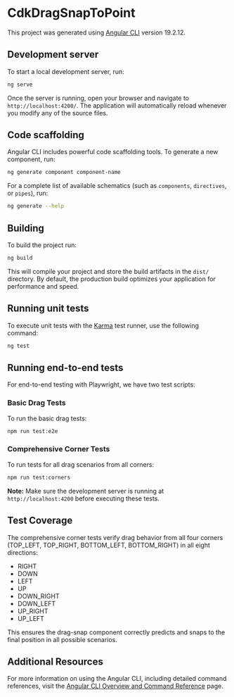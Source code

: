 # CdkDragSnapToPoint

This project was generated using [Angular CLI](https://github.com/angular/angular-cli) version 19.2.12.

## Development server

To start a local development server, run:

```bash
ng serve
```

Once the server is running, open your browser and navigate to `http://localhost:4200/`. The application will automatically reload whenever you modify any of the source files.

## Code scaffolding

Angular CLI includes powerful code scaffolding tools. To generate a new component, run:

```bash
ng generate component component-name
```

For a complete list of available schematics (such as `components`, `directives`, or `pipes`), run:

```bash
ng generate --help
```

## Building

To build the project run:

```bash
ng build
```

This will compile your project and store the build artifacts in the `dist/` directory. By default, the production build optimizes your application for performance and speed.

## Running unit tests

To execute unit tests with the [Karma](https://karma-runner.github.io) test runner, use the following command:

```bash
ng test
```

## Running end-to-end tests

For end-to-end testing with Playwright, we have two test scripts:

### Basic Drag Tests
To run the basic drag tests:

```bash
npm run test:e2e
```

### Comprehensive Corner Tests
To run tests for all drag scenarios from all corners:

```bash
npm run test:corners
```

**Note:** Make sure the development server is running at `http://localhost:4200` before executing these tests.

## Test Coverage

The comprehensive corner tests verify drag behavior from all four corners (TOP_LEFT, TOP_RIGHT, BOTTOM_LEFT, BOTTOM_RIGHT) in all eight directions:
- RIGHT
- DOWN
- LEFT
- UP
- DOWN_RIGHT
- DOWN_LEFT
- UP_RIGHT
- UP_LEFT

This ensures the drag-snap component correctly predicts and snaps to the final position in all possible scenarios.

## Additional Resources

For more information on using the Angular CLI, including detailed command references, visit the [Angular CLI Overview and Command Reference](https://angular.dev/tools/cli) page.
